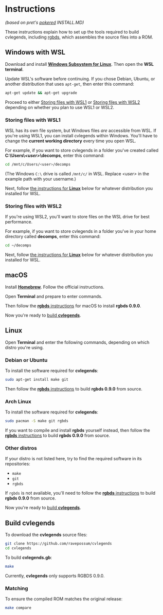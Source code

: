 # Instructions
_(based on pret's [pokered](https://github.com/pret/pokered) INSTALL.MD)_

These instructions explain how to set up the tools required to build cvlegends, including [rgbds](https://github.com/gbdev/rgbds), which assembles the source files into a ROM.


## Windows with WSL

Download and install [**Windows Subsystem for Linux**](https://docs.microsoft.com/en-us/windows/wsl/install-win10). Then open the **WSL terminal**.

Update WSL's software before continuing. If you chose Debian, Ubuntu, or another distribution that uses `apt-get`, then enter this command:

```bash
apt-get update && apt-get upgrade
```

Proceed to either [Storing files with WSL1](#storing-files-with-wsl1) or [Storing files with WSL2](#storing-files-with-wsl2) depending on whether you plan to use WSL1 or WSL2.

### Storing files with WSL1

WSL has its own file system, but Windows files *are* accessible from WSL. If you're using WSL1, you can install cvlegends within Windows. You'll have to change the **current working directory** every time you open WSL.

For example, if you want to store cvlegends in a folder you've created called **C:\Users\\*\<user>*\decomps**, enter this command:

```bash
cd /mnt/c/Users/<user>/decomps
```

(The Windows `C:\` drive is called `/mnt/c/` in WSL. Replace *\<user>* in the example path with your username.)

Next, follow [the instructions for **Linux**](#linux) below for whatever distribution you installed for WSL.

### Storing files with WSL2

If you're using WSL2, you'll want to store files on the WSL drive for best performance.

For example, if you want to store cvlegends in a folder you've in your home directory called **decomps**, enter this command:

```bash
cd ~/decomps 
```

Next, follow [the instructions for **Linux**](#linux) below for whatever distribution you installed for WSL.


## macOS

Install [**Homebrew**](https://brew.sh/). Follow the official instructions.

Open **Terminal** and prepare to enter commands.

Then follow the [**rgbds** instructions](https://rgbds.gbdev.io/install#pre-built) for macOS to install **rgbds 0.9.0**.

Now you're ready to [build **cvlegends**](#build-cvlegends).


## Linux

Open **Terminal** and enter the following commands, depending on which distro you're using.

### Debian or Ubuntu

To install the software required for **cvlegends**:

```bash
sudo apt-get install make git
```

Then follow the [**rgbds** instructions](https://rgbds.gbdev.io/install#building-from-source) to build **rgbds 0.9.0** from source.

### Arch Linux

To install the software required for **cvlegends**:

```bash
sudo pacman -S make git rgbds
```

If you want to compile and install **rgbds** yourself instead, then follow the [**rgbds** instructions](https://rgbds.gbdev.io/install#building-from-source) to build **rgbds 0.9.0** from source.

### Other distros

If your distro is not listed here, try to find the required software in its repositories:

- `make`
- `git`
- `rgbds`

If `rgbds` is not available, you'll need to follow the [**rgbds** instructions](https://rgbds.gbdev.io/install#building-from-source) to build **rgbds 0.9.0** from source.

Now you're ready to [build **cvlegends**](#build-cvlegends).


## Build cvlegends

To download the **cvlegends** source files:

```bash
git clone https://github.com/ravepossum/cvlegends
cd cvlegends
```

To build **cvlegends.gb**:

```bash
make
```

Currently, **cvlegends** only supports RGBDS 0.9.0.

### Matching

To ensure the compiled ROM matches the original release:

```bash
make compare
```